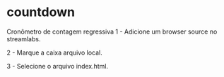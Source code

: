 # countdown
Cronômetro de contagem regressiva
1 - Adicione um browser source no streamlabs.

2 - Marque a caixa arquivo local.

3 - Selecione o arquivo index.html.
